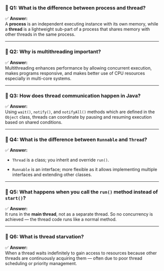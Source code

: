 
### 💬 Q1: What is the difference between process and thread?

✅ **Answer:**  
A **process** is an independent executing instance with its own memory, while a **thread** is a lightweight sub-part of a process that shares memory with other threads in the same process.

---

### 💬 Q2: Why is multithreading important?

✅ **Answer:**  
Multithreading enhances performance by allowing concurrent execution, makes programs responsive, and makes better use of CPU resources especially in multi-core systems.

---

### 💬 Q3: How does thread communication happen in Java?

✅ **Answer:**  
Using `wait()`, `notify()`, and `notifyAll()` methods which are defined in the `Object` class, threads can coordinate by pausing and resuming execution based on shared conditions.

---

### 💬 Q4: What is the difference between `Runnable` and `Thread`?

✅ **Answer:**

- `Thread` is a class; you inherit and override `run()`.
    
- `Runnable` is an interface; more flexible as it allows implementing multiple interfaces and extending other classes.
    

---

### 💬 Q5: What happens when you call the `run()` method instead of `start()`?

✅ **Answer:**  
It runs in the **main thread**, not as a separate thread. So no concurrency is achieved — the thread code runs like a normal method.

---

### 💬 Q6: What is thread starvation?

✅ **Answer:**  
When a thread waits indefinitely to gain access to resources because other threads are continuously acquiring them — often due to poor thread scheduling or priority management.